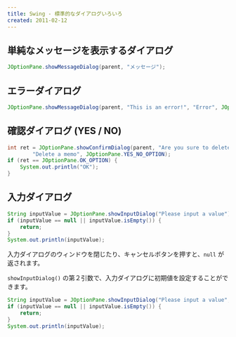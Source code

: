 ```yaml
---
title: Swing - 標準的なダイアログいろいろ
created: 2011-02-12
---
```


単純なメッセージを表示するダイアログ
----

~~~ java
JOptionPane.showMessageDialog(parent, "メッセージ");
~~~


エラーダイアログ
----

~~~ java
JOptionPane.showMessageDialog(parent, "This is an error!", "Error", JOptionPane.ERROR_MESSAGE);
~~~


確認ダイアログ (YES / NO)
----

~~~ java
int ret = JOptionPane.showConfirmDialog(parent, "Are you sure to delete?",
        "Delete a memo", JOptionPane.YES_NO_OPTION);
if (ret == JOptionPane.OK_OPTION) {
    System.out.println("OK");
}
~~~


入力ダイアログ
----

~~~ java
String inputValue = JOptionPane.showInputDialog("Please input a value");
if (inputValue == null || inputValue.isEmpty()) {
    return;
}
System.out.println(inputValue);
~~~

入力ダイアログのウィンドウを閉じたり、キャンセルボタンを押すと、`null` が返されます。

`showInputDialog()` の第２引数で、入力ダイアログに初期値を設定することができます。

~~~ java
String inputValue = JOptionPane.showInputDialog("Please input a value", "default value");
if (inputValue == null || inputValue.isEmpty()) {
    return;
}
System.out.println(inputValue);
~~~

